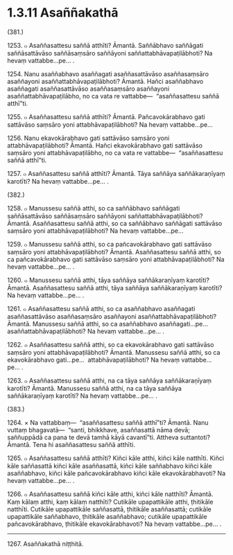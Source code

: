# 1.3.11 Asaññakathā

(381.)

1253\. ๐ Asaññasattesu saññā atthīti? Āmantā. Saññābhavo saññāgati saññāsattāvāso saññāsaṃsāro saññāyoni saññattabhāvapaṭilābhoti? Na hevaṃ vattabbe…pe… .

1254\. Nanu asaññabhavo asaññagati asaññasattāvāso asaññasaṃsāro asaññayoni asaññattabhāvapaṭilābhoti? Āmantā. Hañci asaññabhavo asaññagati asaññasattāvāso asaññasaṃsāro asaññayoni asaññattabhāvapaṭilābho, no ca vata re vattabbe—  “asaññasattesu saññā atthī”ti.

1255\. ๐ Asaññasattesu saññā atthīti? Āmantā. Pañcavokārabhavo gati sattāvāso saṃsāro yoni attabhāvapaṭilābhoti? Na hevaṃ vattabbe…pe…

1256\. Nanu ekavokārabhavo gati sattāvāso saṃsāro yoni attabhāvapaṭilābhoti? Āmantā. Hañci ekavokārabhavo gati sattāvāso saṃsāro yoni attabhāvapaṭilābho, no ca vata re vattabbe—  “asaññasattesu saññā atthī”ti.

1257\. ๐ Asaññasattesu saññā atthīti? Āmantā. Tāya saññāya saññākaraṇīyaṃ karotīti? Na hevaṃ vattabbe…pe… .

(382.)

1258\. ๐ Manussesu saññā atthi, so ca saññābhavo saññāgati saññāsattāvāso saññāsaṃsāro saññāyoni saññattabhāvapaṭilābhoti? Āmantā. Asaññasattesu saññā atthi, so ca saññābhavo saññāgati sattāvāso saṃsāro yoni attabhāvapaṭilābhoti? Na hevaṃ vattabbe…pe…

1259\. ๐ Manussesu saññā atthi, so ca pañcavokārabhavo gati sattāvāso saṃsāro yoni attabhāvapaṭilābhoti? Āmantā. Asaññasattesu saññā atthi, so ca pañcavokārabhavo gati sattāvāso saṃsāro yoni attabhāvapaṭilābhoti? Na hevaṃ vattabbe…pe… .

1260\. ๐ Manussesu saññā atthi, tāya saññāya saññākaraṇīyaṃ karotīti? Āmantā. Asaññasattesu saññā atthi, tāya saññāya saññākaraṇīyaṃ karotīti? Na hevaṃ vattabbe…pe… .

1261\. ๐ Asaññasattesu saññā atthi, so ca asaññabhavo asaññagati asaññasattāvāso asaññasaṃsāro asaññayoni asaññattabhāvapaṭilābhoti? Āmantā. Manussesu saññā atthi, so ca asaññabhavo asaññagati…pe…  asaññattabhāvapaṭilābhoti? Na hevaṃ vattabbe…pe… .

1262\. ๐ Asaññasattesu saññā atthi, so ca ekavokārabhavo gati sattāvāso saṃsāro yoni attabhāvapaṭilābhoti? Āmantā. Manussesu saññā atthi, so ca ekavokārabhavo gati…pe…  attabhāvapaṭilābhoti? Na hevaṃ vattabbe…pe… .

1263\. ๐ Asaññasattesu saññā atthi, na ca tāya saññāya saññākaraṇīyaṃ karotīti? Āmantā. Manussesu saññā atthi, na ca tāya saññāya saññākaraṇīyaṃ karotīti? Na hevaṃ vattabbe…pe… .

(383.)

1264\. × Na vattabbaṃ—  “asaññasattesu saññā atthī”ti? Āmantā. Nanu vuttaṃ bhagavatā—  “santi, bhikkhave, asaññasattā nāma devā; saññuppādā ca pana te devā tamhā kāyā cavantī”ti. Attheva suttantoti? Āmantā. Tena hi asaññasattesu saññā atthīti.

1265\. ๐ Asaññasattesu saññā atthīti? Kiñci kāle atthi, kiñci kāle natthīti. Kiñci kāle saññasattā kiñci kāle asaññasattā, kiñci kāle saññabhavo kiñci kāle asaññabhavo, kiñci kāle pañcavokārabhavo kiñci kāle ekavokārabhavoti? Na hevaṃ vattabbe…pe… .

1266\. ๐ Asaññasattesu saññā kiñci kāle atthi, kiñci kāle natthīti? Āmantā. Kaṃ kālaṃ atthi, kaṃ kālaṃ natthīti? Cutikāle upapattikāle atthi, ṭhitikāle natthīti. Cutikāle upapattikāle saññasattā, ṭhitikāle asaññasattā; cutikāle upapattikāle saññabhavo, ṭhitikāle asaññabhavo; cutikāle upapattikāle pañcavokārabhavo, ṭhitikāle ekavokārabhavoti? Na hevaṃ vattabbe…pe… .

---

1267\. Asaññakathā niṭṭhitā.
